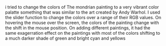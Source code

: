 i tried to change the colors of The mondrian painting to a very vibrant color palatte something that was similar to the art created by Andy Warhol. I used the slider function to change the colors over a range of their RGB values. On hovering the mouse over the screen, the colors of the painting change with the shift in the mouse position. On adding different paintings, it had the same exagerration effect on the paintings with most of the colors shifting to a much darker shade of green and bright cyan and yellows 